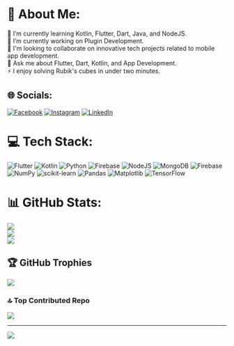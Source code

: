 # 💫 About Me:
🌱 I’m currently learning Kotlin, Flutter, Dart, Java, and NodeJS.<br>🔭 I’m currently working on Plugin Development.<br>👯 I'm looking to collaborate on innovative tech projects related to mobile app development.<br>💬 Ask me about Flutter, Dart, Kotlin, and App Development.<br>⚡ I enjoy solving Rubik's cubes in under two minutes.


## 🌐 Socials:
[![Facebook](https://img.shields.io/badge/Facebook-%231877F2.svg?logo=Facebook&logoColor=white)](https://facebook.com/ChAnasAdullah) [![Instagram](https://img.shields.io/badge/Instagram-%23E4405F.svg?logo=Instagram&logoColor=white)](https://instagram.com/chanasabdullah) [![LinkedIn](https://img.shields.io/badge/LinkedIn-%230077B5.svg?logo=linkedin&logoColor=white)](https://linkedin.com/in/chanasabdullah) 

# 💻 Tech Stack:
![Flutter](https://img.shields.io/badge/Flutter-%2302569B.svg?style=for-the-badge&logo=Flutter&logoColor=white) ![Kotlin](https://img.shields.io/badge/kotlin-%237F52FF.svg?style=for-the-badge&logo=kotlin&logoColor=white) ![Python](https://img.shields.io/badge/python-3670A0?style=for-the-badge&logo=python&logoColor=ffdd54) ![Firebase](https://img.shields.io/badge/firebase-%23039BE5.svg?style=for-the-badge&logo=firebase) ![NodeJS](https://img.shields.io/badge/node.js-6DA55F?style=for-the-badge&logo=node.js&logoColor=white) ![MongoDB](https://img.shields.io/badge/MongoDB-%234ea94b.svg?style=for-the-badge&logo=mongodb&logoColor=white) ![Firebase](https://img.shields.io/badge/Firebase-039BE5?style=for-the-badge&logo=Firebase&logoColor=white) ![NumPy](https://img.shields.io/badge/numpy-%23013243.svg?style=for-the-badge&logo=numpy&logoColor=white) ![scikit-learn](https://img.shields.io/badge/scikit--learn-%23F7931E.svg?style=for-the-badge&logo=scikit-learn&logoColor=white) ![Pandas](https://img.shields.io/badge/pandas-%23150458.svg?style=for-the-badge&logo=pandas&logoColor=white) ![Matplotlib](https://img.shields.io/badge/Matplotlib-%23ffffff.svg?style=for-the-badge&logo=Matplotlib&logoColor=black) ![TensorFlow](https://img.shields.io/badge/TensorFlow-%23FF6F00.svg?style=for-the-badge&logo=TensorFlow&logoColor=white)
# 📊 GitHub Stats:
![](https://github-readme-stats.vercel.app/api?username=Ch-Anas-Abdullah&&hide_border=false&include_all_commits=true&count_private=true)<br/>
![](https://github-readme-streak-stats.herokuapp.com/?user=Ch-Anas-Abdullah&&hide_border=false)<br/>
![](https://github-readme-stats.vercel.app/api/top-langs/?username=Ch-Anas-Abdullah&&hide_border=false&include_all_commits=true&count_private=true&layout=compact)

## 🏆 GitHub Trophies
![](https://github-profile-trophy.vercel.app/?username=Ch-Anas-Abdullah&theme=radical&no-frame=false&no-bg=true&margin-w=4)

### 🔝 Top Contributed Repo
![](https://github-contributor-stats.vercel.app/api?username=Ch-Anas-Abdullah&limit=5&combine_all_yearly_contributions=true)

---
[![](https://visitcount.itsvg.in/api?id=Ch-Anas-Abdullah&icon=0&color=0)](https://visitcount.itsvg.in)

